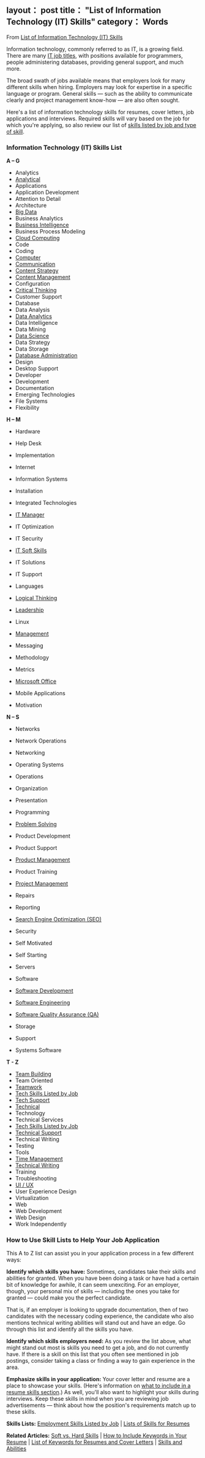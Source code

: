layout： post
title： "List of Information Technology (IT) Skills"
category： Words
---

From [List of Information Technology (IT) Skills](https://www.thebalance.com/list-of-information-technology-it-skills-2062410)

Information technology, commonly referred to as IT, is a growing field. There are many [IT job titles](https://www.thebalance.com/list-of-information-technology-it-job-titles-2061498), with positions available for programmers, people administering databases, providing general support, and much more.

The broad swath of jobs available means that employers look for many different skills when hiring. Employers may look for expertise in a specific language or program. General skills — such as the ability to communicate clearly and project management know-how — are also often sought.

Here's a list of information technology skills for resumes, cover letters, job applications and interviews. Required skills will vary based on the job for which you're applying, so also review our list of [skills listed by job](https://www.thebalance.com/skills-listed-by-job-4072982)[ and type of skill](https://www.thebalance.com/list-of-the-best-skills-for-resumes-2062422).

### **Information Technology (IT) Skills List**

**A – G**

* Analytics
* [Analytical](https://www.thebalance.com/analytical-skills-list-2063729)
* Applications
* Application Development
* Attention to Detail
* Architecture
* [Big Data](https://www.thebalance.com/big-data-skills-2062357)
* Business Analytics
* [Business Intelligence](https://www.thebalance.com/business-intelligence-skills-2062364)
* Business Process Modeling
* [Cloud Computing](https://www.thebalance.com/cloud-computing-skills-2062374)
* Code
* Coding
* [Computer](https://www.thebalance.com/computer-skills-list-2063738)
* [Communication](https://www.thebalance.com/communication-skills-list-2063737)
* [Content Strategy](https://www.thebalance.com/content-strategy-skills-list-2063742)
* [Content Management](https://www.thebalance.com/content-management-skills-list-2063741)
* Configuration
* [Critical Thinking](https://www.thebalance.com/critical-thinking-definition-with-examples-2063745)
* Customer Support
* Database
* Data Analysis
* [Data Analytics](https://www.thebalance.com/data-analytics-skills-2063747)
* Data Intelligence
* Data Mining
* [Data Science](https://www.thebalance.com/list-of-data-scientist-skills-2062381)
* Data Strategy
* Data Storage
* [Database Administration](https://www.thebalance.com/database-administrator-dba-skills-list-2062382)
* Design
* Desktop Support
* Developer
* Development
* Documentation
* Emerging Technologies
* File Systems
* Flexibility

**H – M**

* Hardware
* Help Desk
* Implementation
* Internet
* Information Systems
* Installation
* Integrated Technologies
* [IT Manager](https://www.thebalance.com/it-information-technology-manager-skills-2062415)

* IT Optimization
* IT Security
* [IT Soft Skills](https://www.thebalance.com/top-information-technology-it-soft-skills-2063781)
* IT Solutions
* IT Support
* Languages
* [Logical Thinking](https://www.thebalance.com/logical-thinking-definition-with-examples-2059690)
* [Leadership](https://www.thebalance.com/leadership-skills-list-2063757)
* Linux
* [Management](https://www.thebalance.com/management-skills-list-2062427)
* Messaging
* Methodology
* Metrics
* [Microsoft Office](https://www.thebalance.com/microsoft-office-skills-for-resumes-2062438)
* Mobile Applications
* Motivation

**N – S**

* Networks
* Network Operations
* Networking
* Operating Systems
* Operations
* Organization
* Presentation
* Programming
* [Problem Solving](https://www.thebalance.com/problem-solving-skills-with-examples-2063764)

* Product Development
* Product Support
* [Product Management](https://www.thebalance.com/list-of-product-manager-skills-2062460)
* Product Training
* [Project Management](https://www.thebalance.com/essential-project-manager-skills-2062461)
* Repairs
* Reporting
* [Search Engine Optimization (SEO)](https://www.thebalance.com/search-engine-optimization-seo-skills-2063768)
* Security
* Self Motivated
* Self Starting
* Servers
* Software
* [Software Development](https://www.thebalance.com/software-developer-job-description-salary-and-skills-2061833)
* [Software Engineering](https://www.thebalance.com/software-engineer-skills-list-2062483)
* [Software Quality Assurance (QA)](https://www.thebalance.com/list-of-software-quality-assurance-qa-engineer-skills-2062484)
* Storage
* Support
* Systems Software

**T - Z**

* [Team Building](https://www.thebalance.com/list-of-team-building-skills-2063772)
* Team Oriented
* [Teamwork](https://www.thebalance.com/list-of-teamwork-skills-2063773)
* [Tech Skills Listed by Job](https://www.thebalance.com/tech-skills-for-resumes-a-z-list-2062489)
* [Tech Support](https://www.thebalance.com/tech-support-skills-list-2063774)
* [Technical](https://www.thebalance.com/technical-skills-list-2063775)
* Technology
* Technical Services
* [Tech Skills Listed by Job](https://www.thebalance.com/tech-skills-for-resumes-a-z-list-2062489)
* [Technical Support](https://www.thebalance.com/tech-support-skills-list-2063774)
* Technical Writing
* Testing
* Tools
* [Time Management](https://www.thebalance.com/time-management-skills-2063776)
* [Technical Writing](https://www.thebalance.com/technical-writer-skills-2062491)
* Training
* Troubleshooting
* [UI / UX](https://www.thebalance.com/ux-ui-skills-list-2063727)
* User Experience Design
* Virtualization
* Web
* Web Development
* Web Design
* Work Independently

### **How to Use Skill Lists to Help Your Job Application**

This A to Z list can assist you in your application process in a few different ways:

**Identify which skills you have:** Sometimes, candidates take their skills and abilities for granted. When you have been doing a task or have had a certain bit of knowledge for awhile, it can seem unexciting. For an employer, though, your personal mix of skills — including the ones you take for granted — could make you the perfect candidate.

That is, if an employer is looking to upgrade documentation, then of two candidates with the necessary coding experience, the candidate who also mentions technical writing abilities will stand out and have an edge. Go through this list and identify all the skills you have.

**Identify which skills employers need:** As you review the list above, what might stand out most is skills you need to get a job, and do not currently have. If there is a skill on this list that you often see mentioned in job postings, consider taking a class or finding a way to gain experience in the area.

**Emphasize skills in your application:** Your cover letter and resume are a place to showcase your skills. (Here's information on [what to include in a resume skills section](https://www.thebalance.com/what-to-include-in-a-resume-skills-section-2063321).) As well, you'll also want to highlight your skills during interviews. Keep these skills in mind when you are reviewing job advertisements — think about how the position's requirements match up to these skills.

**Skills Lists:** [Employment Skills Listed by Job](https://www.thebalance.com/employment-skills-listed-by-job-2062389) | [Lists of Skills for Resumes](https://www.thebalance.com/list-of-the-best-skills-for-resumes-2062422)

**Related Articles:** [Soft vs. Hard Skills](https://www.thebalance.com/hard-skills-vs-soft-skills-2063780) | [How to Include Keywords in Your Resume](https://www.thebalance.com/resume-keywords-and-tips-for-using-them-2063331) | [List of Keywords for Resumes and Cover Letters](https://www.thebalance.com/list-of-resume-and-cover-letter-keywords-2060287) | [Skills and Abilities](https://www.thebalance.com/job-skills-4073654)
